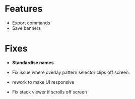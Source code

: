 # Features
- Export commands
- Save banners

# Fixes
- **Standardise names**

- Fix issue where overlay pattern selector clips off screen.
- rework to make UI responsive
- Fix stack viewer if scrolls off screen

